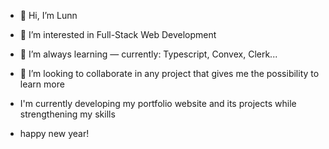 - 👋 Hi, I’m Lunn
- 👀 I’m interested in Full-Stack Web Development
- 🌱 I’m always learning — currently: Typescript, Convex, Clerk...
- 💞️ I’m looking to collaborate in any project that gives me the possibility to learn more

- I'm currently developing my portfolio website and its projects while strengthening my skills
- happy new year!
